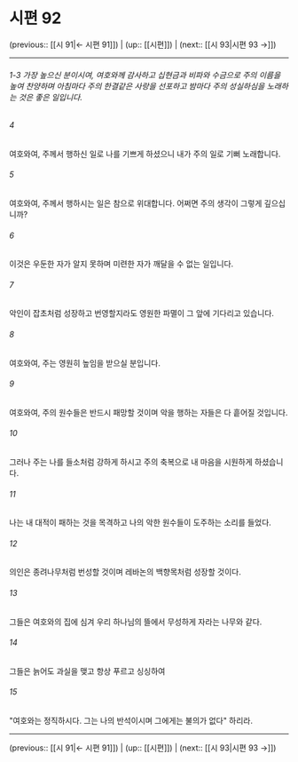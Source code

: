 # 시편 92

(previous:: [[시 91|← 시편 91]]) | (up:: [[시편]]) | (next:: [[시 93|시편 93 →]])

***
###### 1-3 가장 높으신 분이시여, 여호와께 감사하고 십현금과 비파와 수금으로 주의 이름을 높여 찬양하며 아침마다 주의 한결같은 사랑을 선포하고 밤마다 주의 성실하심을 노래하는 것은 좋은 일입니다. 



###### 4 

여호와여, 주께서 행하신 일로 나를 기쁘게 하셨으니 내가 주의 일로 기뻐 노래합니다. 



###### 5 

여호와여, 주께서 행하시는 일은 참으로 위대합니다. 어쩌면 주의 생각이 그렇게 깊으십니까? 



###### 6 

이것은 우둔한 자가 알지 못하며 미련한 자가 깨달을 수 없는 일입니다. 



###### 7 

악인이 잡초처럼 성장하고 번영할지라도 영원한 파멸이 그 앞에 기다리고 있습니다. 



###### 8 

여호와여, 주는 영원히 높임을 받으실 분입니다. 



###### 9 

여호와여, 주의 원수들은 반드시 패망할 것이며 악을 행하는 자들은 다 흩어질 것입니다. 



###### 10 

그러나 주는 나를 들소처럼 강하게 하시고 주의 축복으로 내 마음을 시원하게 하셨습니다. 



###### 11 

나는 내 대적이 패하는 것을 목격하고 나의 악한 원수들이 도주하는 소리를 들었다. 



###### 12 

의인은 종려나무처럼 번성할 것이며 레바논의 백향목처럼 성장할 것이다. 



###### 13 

그들은 여호와의 집에 심겨 우리 하나님의 뜰에서 무성하게 자라는 나무와 같다. 



###### 14 

그들은 늙어도 과실을 맺고 항상 푸르고 싱싱하여 



###### 15 

"여호와는 정직하시다. 그는 나의 반석이시며 그에게는 불의가 없다" 하리라.

***

(previous:: [[시 91|← 시편 91]]) | (up:: [[시편]]) | (next:: [[시 93|시편 93 →]])
